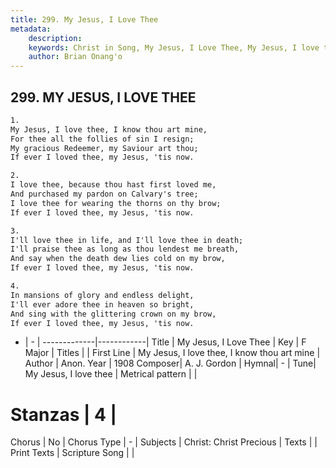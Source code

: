 ```yaml
---
title: 299. My Jesus, I Love Thee
metadata:
    description: 
    keywords: Christ in Song, My Jesus, I Love Thee, My Jesus, I love thee, I know thou art mine, 
    author: Brian Onang'o
---
```



## 299. MY JESUS, I LOVE THEE

```txt
1.
My Jesus, I love thee, I know thou art mine,
For thee all the follies of sin I resign;
My gracious Redeemer, my Saviour art thou;
If ever I loved thee, my Jesus, 'tis now.

2.
I love thee, because thou hast first loved me,
And purchased my pardon on Calvary's tree;
I love thee for wearing the thorns on thy brow;
If ever I loved thee, my Jesus, 'tis now.

3.
I'll love thee in life, and I'll love thee in death;
I'll praise thee as long as thou lendest me breath,
And say when the death dew lies cold on my brow,
If ever I loved thee, my Jesus, 'tis now.

4.
In mansions of glory and endless delight,
I'll ever adore thee in heaven so bright,
And sing with the glittering crown on my brow,
If ever I loved thee, my Jesus, 'tis now.


```

- |   -  |
-------------|------------|
Title | My Jesus, I Love Thee |
Key | F Major |
Titles |  |
First Line | My Jesus, I love thee, I know thou art mine |
Author | Anon.
Year | 1908
Composer| A. J. Gordon |
Hymnal|  - |
Tune| My Jesus, I love thee |
Metrical pattern | |
# Stanzas | 4 |
Chorus | No |
Chorus Type | - |
Subjects | Christ: Christ Precious |
Texts |  |
Print Texts | 
Scripture Song |  |
  
